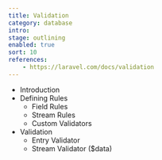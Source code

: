 ```yaml
---
title: Validation
category: database
intro: 
stage: outlining
enabled: true
sort: 10
references:
    - https://laravel.com/docs/validation
---
```


- Introduction
- Defining Rules
    - Field Rules
    - Stream Rules
    - Custom Validators
- Validation
    - Entry Validator
    - Stream Validator ($data)
